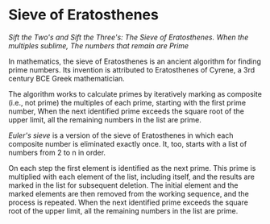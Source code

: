 # Sieve of Eratosthenes

*Sift the Two's and Sift the Three's:*
*The Sieve of Eratosthenes.*
*When the multiples sublime,*
*The numbers that remain are Prime*

In mathematics, the sieve of Eratosthenes is an ancient algorithm for finding prime numbers. Its invention is attributed to Eratosthenes of Cyrene, a 3rd century BCE Greek mathematician.

The algorithm works to calculate primes by iteratively marking as composite (i.e., not prime) the multiples of each prime, starting with the first prime number, When the next identified prime exceeds the square root of the upper limit, all the remaining numbers in the list are prime.

*Euler's sieve* is a version of the sieve of Eratosthenes in which each composite number is eliminated exactly once. It, too, starts with a list of numbers from 2 to n in order.

On each step the first element is identified as the next prime. This prime is multiplied with each element of the list, including itself, and the results are marked in the list for subsequent deletion. The initial element and the marked elements are then removed from the working sequence, and the process is repeated. When the next identified prime exceeds the square root of the upper limit, all the remaining numbers in the list are prime.
